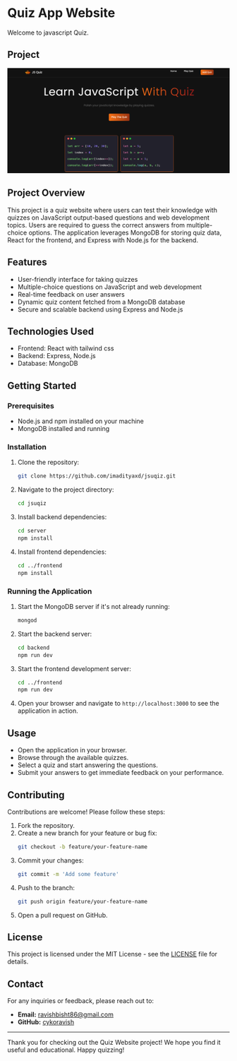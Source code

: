 # Quiz App Website

Welcome to javascript Quiz.

## Project

![Project Screenshot](./frontend/public/project.png)

## Project Overview

This project is a quiz website where users can test their knowledge with quizzes on JavaScript output-based questions and web development topics. Users are required to guess the correct answers from multiple-choice options. The application leverages MongoDB for storing quiz data, React for the frontend, and Express with Node.js for the backend.

## Features
- User-friendly interface for taking quizzes
- Multiple-choice questions on JavaScript and web development
- Real-time feedback on user answers
- Dynamic quiz content fetched from a MongoDB database
- Secure and scalable backend using Express and Node.js

## Technologies Used

- Frontend: React with tailwind css
- Backend: Express, Node.js
- Database: MongoDB

## Getting Started
### Prerequisites

- Node.js and npm installed on your machine
- MongoDB installed and running

### Installation
1. Clone the repository:
    ```bash
    git clone https://github.com/imadityaxd/jsuqiz.git
    ```
2. Navigate to the project directory:
    ```bash
    cd jsuqiz
    ```
3. Install backend dependencies:
    ```bash
    cd server
    npm install
    ```
4. Install frontend dependencies:
    ```bash
    cd ../frontend
    npm install
    ```

### Running the Application
1. Start the MongoDB server if it's not already running:
    ```bash
    mongod
    ```
2. Start the backend server:
    ```bash
    cd backend
    npm run dev
    ```
3. Start the frontend development server:
    ```bash
    cd ../frontend
    npm run dev
    ```
4. Open your browser and navigate to `http://localhost:3000` to see the application in action.

## Usage
- Open the application in your browser.
- Browse through the available quizzes.
- Select a quiz and start answering the questions.
- Submit your answers to get immediate feedback on your performance.

## Contributing
Contributions are welcome! Please follow these steps:

1. Fork the repository.
2. Create a new branch for your feature or bug fix:
    ```bash
    git checkout -b feature/your-feature-name
    ```
3. Commit your changes:
    ```bash
    git commit -m 'Add some feature'
    ```
4. Push to the branch:
    ```bash
    git push origin feature/your-feature-name
    ```
5. Open a pull request on GitHub.

## License
This project is licensed under the MIT License - see the [LICENSE](LICENSE) file for details.

## Contact
For any inquiries or feedback, please reach out to:
- **Email:** ravishbisht86@gmail.com
- **GitHub:** [cykoravish](https://github.com/cykoravish)

---

Thank you for checking out the Quiz Website project! We hope you find it useful and educational. Happy quizzing!
